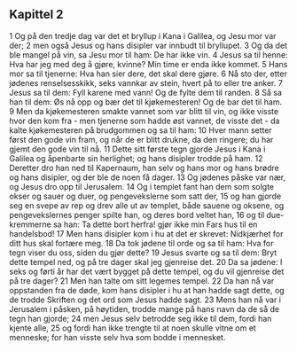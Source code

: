 ## Kapittel 2

1 Og på den tredje dag var det et bryllup i Kana i Galilea, og Jesu mor var der;
2 men også Jesus og hans disipler var innbudt til bryllupet.
3 Og da det ble mangel på vin, sa Jesu mor til ham: De har ikke vin.
4 Jesus sa til henne: Hva har jeg med deg å gjøre, kvinne? Min time er enda ikke kommet.
5 Hans mor sa til tjenerne: Hva han sier dere, det skal dere gjøre.
6 Nå sto der, etter jødenes renselsesskikk, seks vannkar av stein, hvert på to eller tre anker.
7 Jesus sa til dem: Fyll karene med vann! Og de fylte dem til randen.
8 Så sa han til dem: Øs nå opp og bær det til kjøkemesteren! Og de bar det til ham.
9 Men da kjøkemesteren smakte vannet som var blitt til vin, og ikke visste hvor den kom fra - men tjenerne som hadde øst vannet, de visste det - da kalte kjøkemesteren på brudgommen og sa til ham:
10 Hver mann setter først den gode vin fram, og når de er blitt drukne, da den ringere; du har gjemt den gode vin til nå.
11 Dette sitt første tegn gjorde Jesus i Kana i Galilea og åpenbarte sin herlighet; og hans disipler trodde på ham.
12 Deretter dro han ned til Kapernaum, han selv og hans mor og hans brødre og hans disipler, og der ble de noen få dager.
13 Og jødenes påske var nær, og Jesus dro opp til Jerusalem.
14 Og i templet fant han dem som solgte okser og sauer og duer, og pengevekslerne som satt der,
15 og han gjorde seg en svepe av rep og drev alle ut av templet, både sauene og oksene, og pengevekslernes penger spilte han, og deres bord veltet han,
16 og til due-kremmerne sa han: Ta dette bort herfra! gjør ikke min Fars hus til en handelsbod!
17 Men hans disipler kom i hu at det er skrevet: Nidkjærhet for ditt hus skal fortære meg.
18 Da tok jødene til orde og sa til ham: Hva for tegn viser du oss, siden du gjør dette?
19 Jesus svarte og sa til dem: Bryt dette tempel ned, og på tre dager skal jeg gjenreise det.
20 Da sa jødene: I seks og førti år har det vært bygget på dette tempel, og du vil gjenreise det på tre dager?
21 Men han talte om sitt legemes tempel.
22 Da han nå var oppstanden fra de døde, kom hans disipler i hu at han hadde sagt dette, og de trodde Skriften og det ord som Jesus hadde sagt.
23 Mens han nå var i Jerusalem i påsken, på høytiden, trodde mange på hans navn da de så de tegn han gjorde;
24 men Jesus selv betrodde seg ikke til dem, fordi han kjente alle,
25 og fordi han ikke trengte til at noen skulle vitne om et menneske; for han visste selv hva som bodde i mennesket.
